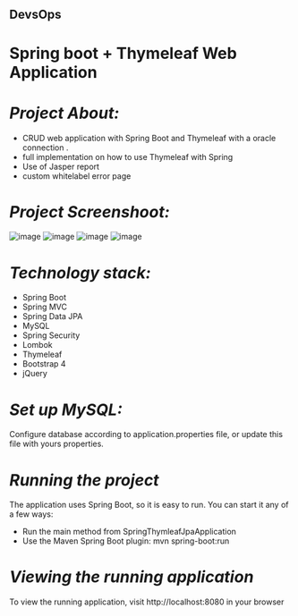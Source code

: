 ## DevsOps
# Spring boot +  Thymeleaf Web Application 

# *Project About:*

* CRUD web application with Spring Boot and Thymeleaf with a oracle connection .
* full implementation on how to use Thymeleaf with Spring 
* Use of  Jasper report 
* custom whitelabel error page
 

# *Project Screenshoot:*

![image](https://user-images.githubusercontent.com/79853388/132102658-ce0dd1fb-2dc5-4738-953c-04df80ca1e97.png)
![image](https://user-images.githubusercontent.com/79853388/132102681-79a0d292-d79f-440b-8550-5a4417b59f50.png)
![image](https://user-images.githubusercontent.com/79853388/132102704-9e078d2d-b370-40f8-a591-87fe0bf2df3b.png)
![image](https://user-images.githubusercontent.com/79853388/132102734-1eead6fc-6c14-4e6d-baa9-c3bb3bd0db69.png)



# *Technology stack:*

* Spring Boot
* Spring MVC
* Spring Data JPA
* MySQL
* Spring Security
* Lombok
* Thymeleaf
* Bootstrap 4
* jQuery

# *Set up MySQL:*
Configure database according to application.properties file, or update this file with yours properties.

# *Running the project*
The application uses Spring Boot, so it is easy to run. You can start it any of a few ways:

* Run the main method from SpringThymleafJpaApplication
* Use the Maven Spring Boot plugin: mvn spring-boot:run

# *Viewing the running application*
To view the running application, visit http://localhost:8080 in your browser
